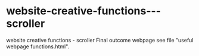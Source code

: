 # website-creative-functions---scroller
website creative functions - scroller
Final outcome webpage see file "useful webpage functions.html".
